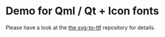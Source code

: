 # Demo for Qml / Qt + Icon fonts

Please have a look at the [the svg-to-ttf](gonicus/svg-to-ttf) repository for details.
